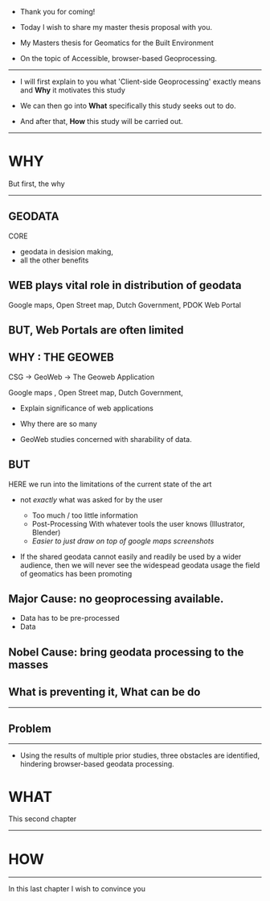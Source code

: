 <!-- 
[KEN]: just remember that the aim is to convince us you can finish in 6mo
that's the criterion for evaluation
so, focus on the motivation and the plan
and show us what you've done so far
 -->

<!--------------------------------- [ 0. Intro ] ---------------------------->

- Thank you for coming!

- Today I wish to share my master thesis proposal with you. 

- My Masters thesis for Geomatics for the Built Environment

- On the topic of Accessible, browser-based Geoprocessing.


---

- I will first explain to you what 'Client-side Geoprocessing' exactly means and **Why** it motivates this study 

- We can then go into **What** specifically this study seeks out to do.   

- And after that, **How** this study will be carried out.

---
<!--------------------------------- [ 1. Motivation / Why ] ------------------>
# WHY

But first, the why

---

## GEODATA 

CORE 
- geodata in desision making,
- all the other benefits

## WEB plays vital role in distribution of geodata
Google maps, 
Open Street map, 
Dutch Government, 
PDOK Web Portal

## BUT, Web Portals are often limited 




## WHY : THE GEOWEB 

CSG -> GeoWeb -> The Geoweb Application

Google maps , Open Street map, Dutch Government, 
- Explain significance of web applications

- Why there are so many

- GeoWeb studies concerned with sharability of data. 



## BUT 
HERE we run into the limitations of the current state of the art

- not _exactly_ what was asked for by the user
  - Too much / too little information 
  - Post-Processing With whatever tools the user knows (Illustrator, Blender) 
  - _Easier to just draw on top of google maps screenshots_

- If the shared geodata cannot easily and readily be used by a wider audience, then we will never see the widespead geodata usage the field of geomatics has been promoting 

## Major Cause: no geoprocessing available. 

- Data has to be pre-processed 
- Data 

## Nobel Cause: bring geodata processing to the masses



## What is preventing it, What can be do

---
<!--------------------------------- [ 2. Problem / What] --------------------->

## Problem
---

- Using the results of multiple prior studies, three obstacles are identified, hindering browser-based geodata processing. 




<!--------------------------------- [ 3. The Thesis / What ] ----------------->
# WHAT

This second chapter

---
<!--------------------------------- [ 4. Method / How ] ---------------------->
<!--------------------------------- [ 5. Results / How] ---------------------->
# HOW
---

In this last chapter I wish to convince you 